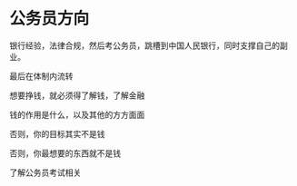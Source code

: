 # 公务员方向




银行经验，法律合规，然后考公务员，跳槽到中国人民银行，同时支撑自己的副业。



最后在体制内流转

想要挣钱，就必须得了解钱，了解金融

钱的作用是什么，以及其他的方方面面

否则，你的目标其实不是钱

否则，你最想要的东西就不是钱

了解公务员考试相关
